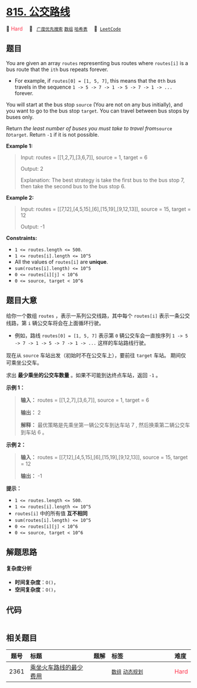 # [815. 公交路线](https://leetcode.com/problems/bus-routes)

🔴 <font color=#ff334b>Hard</font>&emsp; 🔖&ensp; [`广度优先搜索`](/leetcode-js/outline/tag/breadth-first-search.md) [`数组`](/leetcode-js/outline/tag/array.md) [`哈希表`](/leetcode-js/outline/tag/hash-table.md)&emsp; 🔗&ensp;[`LeetCode`](https://leetcode.com/problems/bus-routes)

## 题目

You are given an array `routes` representing bus routes where `routes[i]` is a
bus route that the `ith` bus repeats forever.

  * For example, if `routes[0] = [1, 5, 7]`, this means that the `0th` bus travels in the sequence `1 -> 5 -> 7 -> 1 -> 5 -> 7 -> 1 -> ...` forever.

You will start at the bus stop `source` (You are not on any bus initially),
and you want to go to the bus stop `target`. You can travel between bus stops
by buses only.

Return _the least number of buses you must take to travel from_`source`
_to_`target`. Return `-1` if it is not possible.



**Example 1:**

> Input: routes = [[1,2,7],[3,6,7]], source = 1, target = 6
> 
> Output: 2
> 
> Explanation: The best strategy is take the first bus to the bus stop 7, then take the second bus to the bus stop 6.

**Example 2:**

> Input: routes = [[7,12],[4,5,15],[6],[15,19],[9,12,13]], source = 15, target = 12
> 
> Output: -1
> 
> 





**Constraints:**

  * `1 <= routes.length <= 500`.
  * `1 <= routes[i].length <= 10^5`
  * All the values of `routes[i]` are **unique**.
  * `sum(routes[i].length) <= 10^5`
  * `0 <= routes[i][j] < 10^6`
  * `0 <= source, target < 10^6`


## 题目大意

给你一个数组 `routes` ，表示一系列公交线路，其中每个 `routes[i]` 表示一条公交线路，第 `i` 辆公交车将会在上面循环行驶。

  * 例如，路线 `routes[0] = [1, 5, 7]` 表示第 `0` 辆公交车会一直按序列 `1 -> 5 -> 7 -> 1 -> 5 -> 7 -> 1 -> ...` 这样的车站路线行驶。

现在从 `source` 车站出发（初始时不在公交车上），要前往 `target` 车站。 期间仅可乘坐公交车。

求出 **最少乘坐的公交车数量** 。如果不可能到达终点车站，返回 `-1` 。

**示例 1：**

> 
> 
> 
> 
> 
> **输入：** routes = [[1,2,7],[3,6,7]], source = 1, target = 6
> 
> **输出：** 2
> 
> **解释：** 最优策略是先乘坐第一辆公交车到达车站 7 , 然后换乘第二辆公交车到车站 6 。 
> 
> 

**示例 2：**

> 
> 
> 
> 
> 
> **输入：** routes = [[7,12],[4,5,15],[6],[15,19],[9,12,13]], source = 15, target = 12
> 
> **输出：** -1
> 
> 

**提示：**

  * `1 <= routes.length <= 500`.
  * `1 <= routes[i].length <= 10^5`
  * `routes[i]` 中的所有值 **互不相同**
  * `sum(routes[i].length) <= 10^5`
  * `0 <= routes[i][j] < 10^6`
  * `0 <= source, target < 10^6`


## 解题思路

#### 复杂度分析

- **时间复杂度**：`O()`，
- **空间复杂度**：`O()`，

## 代码

```javascript

```

## 相关题目

<!-- prettier-ignore -->
| 题号 | 标题 | 题解 | 标签 | 难度 |
| :------: | :------ | :------: | :------ | :------ |
| 2361 | [乘坐火车路线的最少费用](https://leetcode.com/problems/minimum-costs-using-the-train-line) |  |  [`数组`](/leetcode-js/outline/tag/array.md) [`动态规划`](/leetcode-js/outline/tag/dynamic-programming.md) | <font color=#ff334b>Hard</font> |

<style>
.blue {
    background-color: #096dd9;
    padding: 0.25rem 0.5rem;
    margin: 0;
    font-size: 0.85em;
    border-radius: 3px;
    color: white;
    font-weight: 500;
}
table th:first-of-type { width: 10%; }
table th:nth-of-type(2) { width: 35%; }
table th:nth-of-type(3) { width: 10%; }
table th:nth-of-type(4) { width: 35%; }
table th:nth-of-type(5) { width: 10%; }
</style>

